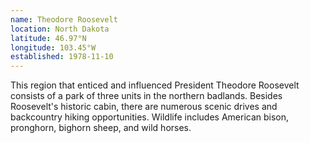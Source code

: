 ```yaml
---
name: Theodore Roosevelt
location: North Dakota
latitude: 46.97°N
longitude: 103.45°W
established: 1978-11-10
---
```


This region that enticed and influenced President Theodore Roosevelt consists of a park of three units in the northern badlands. Besides Roosevelt's historic cabin, there are numerous scenic drives and backcountry hiking opportunities. Wildlife includes American bison, pronghorn, bighorn sheep, and wild horses.
